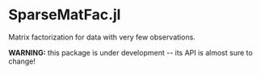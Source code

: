 # SparseMatFac.jl
Matrix factorization for data with very few observations.

**WARNING:** this package is under development -- its API is almost sure to change!
